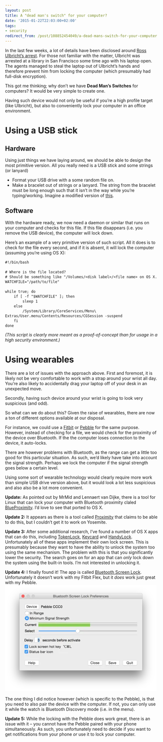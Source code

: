 ```yaml
---
layout: post
title: A "dead man's switch" for your computer?
date: '2015-01-22T22:03:00+02:00'
tags:
- security
redirect_from: /post/108852454049/a-dead-mans-switch-for-your-computer
---
```

In the last few weeks, a lot of details have been disclosed around [Ross Ulbricht’s arrest](http://arstechnica.com/tech-policy/2015/01/silk-road-trial-fbi-reveals-whats-on-ross-ulbrichts-computer-in-open-court/). For those not familiar with the matter, Ulbricht was arrested at a library in San Francisco some time ago with his laptop open. The agents managed to steal the laptop out of Ulbricht’s hands and therefore prevent him from locking the computer (which presumably had full-disk encryption).

This got me thinking; why don’t we have **Dead Man’s Switches** for computers? It would be very simple to create one.

Having such device would not only be useful if you’re a high profile target (like Ulbricht), but also to conveniently lock your computer in an office environment.

Using a USB stick
=================

Hardware
--------

Using just things we have laying around, we should be able to design the most primitive version. All you really need is a USB stick and some strings (or lanyard)

*   Format your USB drive with a some random file on.
*   Make a bracelet out of strings or a lanyard. The string from the bracelet must be long enough such that it isn’t in the way while you’re typing/working. Imagine a modified version of [this](https://www.etsy.com/listing/84615477/scandinavian-usb-stick-leather-braided).

Software
--------

With the hardware ready, we now need a daemon or similar that runs on your computer and checks for this file. If this file disappears (i.e. you remove the USB device), the computer will lock down.

Here’s an example of a very primitive version of such script. All it does is to check for the file every second, and if it is absent, it will lock the computer (assuming you’re using OS X):

    #!/bin/bash
    
    # Where is the file located?
    # Should be something like "/Volumes/<disk label>/<file name> on OS X.
    WATCHFILE="/path/to/file"
    
    while true; do
        if [ -f "$WATCHFILE" ]; then
            sleep 1
        else
            /System/Library/CoreServices/Menu\ Extras/User.menu/Contents/Resources/CGSession -suspend
        fi
    done
    

_(This script is clearly more meant as a proof-of-concept than for usage in a high security environment.)_

Using wearables
===============

There are a lot of issues with the approach above. First and foremost, it is likely not be very comfortable to work with a strap around your wrist all day. You’re also likely to accidentally drag your laptop off of your desk in an unexpected move.

Secondly, having such device around your wrist is going to look very suspicious (and odd).

So what can we do about this? Given the raise of wearables, there are now a ton of different options available at our disposal.

For instance, we could use a [Fitbit](http://www.fitbit.com/) or [Pebble](https://getpebble.com/) for the same purpose. However, instead of checking for a file, we would check for the proximity of the device over Bluetooth. If the the computer loses connection to the device, it auto-locks.

There are however problems with Bluetooth, as the range can get a little too good for this particular situation. As such, we’d likely have take into account the signal strength. Perhaps we lock the computer if the signal strength goes below a certain level.

Using some sort of wearable technology would clearly require more work than simple USB drive version above, but it would look a lot less suspicious and also also be a lot more convenient.

**Update:** As pointed out by MrMid and Lennaert van Dijke, there is a tool for Linux that can lock your computer with Bluetooth proximity claled [BlueProximity](http://blueproximity.sourceforge.net/). I’d love to see that ported to OS X.

**Update 2:** It appears as there is a tool called [Proximity](https://code.google.com/p/reduxcomputing-proximity/) that claims to be able to do this, but I couldn’t get it to work on Yosemite.

**Update 3:** After some additional research, I’ve found a number of OS X apps that can do this, including [TokenLock](https://itunes.apple.com/us/app/tokenlock/id402433482), [Keycard](https://itunes.apple.com/us/app/keycard/id578513438) and [HandyLock](http://www.netputing.com/applications/handylock/). Unfortunately all of these apps implement their own lock screen. This is presumably because they want to have the ability to unlock the system too using the same mechanism. The problem with this is that you significantly lower the security. The search goes on for an app that can _only_ lock down the system using the built-in tools. I’m not interested in unlocking it.

**Update 4:** I finally found it! The app is called [Bluetooth Screen Lock](https://itunes.apple.com/us/app/bluetooth-screen-lock/id509251123). Unfortunately it doesn’t work with my Fitbit Flex, but it _does_ work just great with my Pebble. ![](/tumblr_files/tumblr_inline_niuu6f5eIe1skxjxc.webp)

The one thing I did notice however (which is specific to the Pebble), is that you need to also pair the device with the computer. If not, you can only use it while the watch is Bluetooth Discovery mode (i.e. in the menu).

**Update 5:** While the locking with the Pebble does work great, there is an issue with it – you cannot have the Pebble paired with your phone simultaneously. As such, you unfortunately need to decide if you want to get notifications from your phone _or_ use it to lock your computer.

